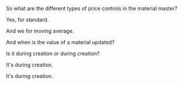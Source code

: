  
So what are the different types of price controls in the material master?

Yes, for standard.

And we for moving average.

And when is the value of a material updated?

Is it during creation or during creation?

It's during creation.

It's during creation.